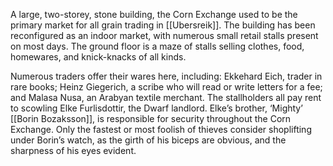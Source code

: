 A large, two-storey, stone building, the Corn Exchange used to be the primary market for all grain trading in [[Ubersreik]]. The building has been reconfigured as an indoor market, with numerous small retail stalls present on most days. The ground floor is a maze of stalls selling clothes, food, homewares, and knick-knacks of all kinds.

Numerous traders offer their wares here, including: Ekkehard Eich, trader in rare books; Heinz Giegerich, a scribe who will read or write letters for a fee; and Malasa Nusa, an Arabyan textile merchant. The stallholders all pay rent to scowling Elke Furlisdottir, the Dwarf landlord. Elke’s brother, ‘Mighty’ [[Borin Bozaksson]], is responsible for security throughout the Corn Exchange. Only the fastest or most foolish of thieves consider shoplifting under Borin’s watch, as the girth of his biceps are obvious, and the sharpness of his eyes evident.



